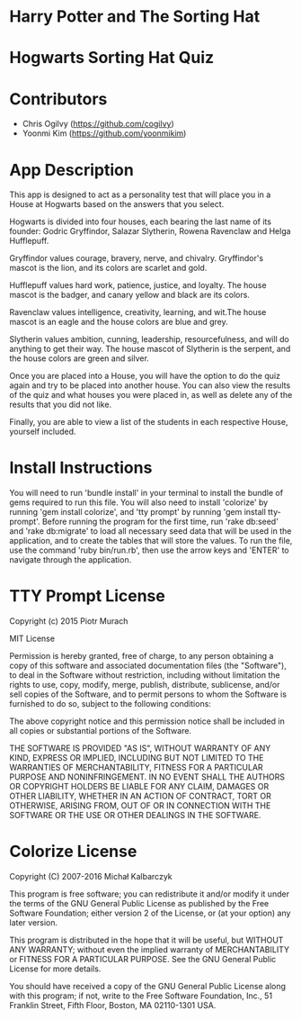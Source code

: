 # Harry Potter and The Sorting Hat

# Hogwarts Sorting Hat Quiz #

# Contributors #
- Chris Ogilvy (https://github.com/cogilvy)
- Yoonmi Kim (https://github.com/yoonmikim)

# App Description #
This app is designed to act as a personality test that will place you in a House at Hogwarts based on the answers that you select.

Hogwarts is divided into four houses, each bearing the last name of its founder:
Godric Gryffindor, Salazar Slytherin, Rowena Ravenclaw and Helga Hufflepuff.

Gryffindor values courage, bravery, nerve, and chivalry. Gryffindor's mascot is the lion, and its colors are scarlet and gold.

Hufflepuff values hard work, patience, justice, and loyalty. The house mascot is the badger, and canary yellow and black are its colors.

Ravenclaw values intelligence, creativity, learning, and wit.The house mascot is an eagle and the house colors are blue and grey.

Slytherin values ambition, cunning, leadership, resourcefulness, and will do anything to get their way. The house mascot of Slytherin is the serpent, and the house colors are green and silver.


Once you are placed into a House, you will have the option to do the quiz again and try to be placed into another house. You can also view the results of the quiz and what houses you were placed in, as well as delete any of the results that you did not like.

Finally, you are able to view a list of the students in each respective House, yourself included.

# Install Instructions #
You will need to run 'bundle install' in your terminal to install the bundle of gems required to run this file. You will also need to install 'colorize' by running 'gem install colorize', and 'tty prompt' by running 'gem install tty-prompt'. Before running the program for the first time, run 'rake db:seed' and 'rake db:migrate' to load all necessary seed data that will be used in the application, and to create the tables that will store the values. To run the file, use the command 'ruby bin/run.rb', then use the arrow keys and 'ENTER' to navigate through the application.

# TTY Prompt License #
Copyright (c) 2015 Piotr Murach

  MIT License

Permission is hereby granted, free of charge, to any person obtaining
a copy of this software and associated documentation files (the
"Software"), to deal in the Software without restriction, including
without limitation the rights to use, copy, modify, merge, publish,
distribute, sublicense, and/or sell copies of the Software, and to
permit persons to whom the Software is furnished to do so, subject to
the following conditions:

The above copyright notice and this permission notice shall be
included in all copies or substantial portions of the Software.

THE SOFTWARE IS PROVIDED "AS IS", WITHOUT WARRANTY OF ANY KIND,
EXPRESS OR IMPLIED, INCLUDING BUT NOT LIMITED TO THE WARRANTIES OF
MERCHANTABILITY, FITNESS FOR A PARTICULAR PURPOSE AND
NONINFRINGEMENT. IN NO EVENT SHALL THE AUTHORS OR COPYRIGHT HOLDERS BE
LIABLE FOR ANY CLAIM, DAMAGES OR OTHER LIABILITY, WHETHER IN AN ACTION
OF CONTRACT, TORT OR OTHERWISE, ARISING FROM, OUT OF OR IN CONNECTION
WITH THE SOFTWARE OR THE USE OR OTHER DEALINGS IN THE SOFTWARE.

# Colorize License #
Copyright (C) 2007-2016 Michał Kalbarczyk

This program is free software; you can redistribute it and/or modify
it under the terms of the GNU General Public License as published by
the Free Software Foundation; either version 2 of the License, or
(at your option) any later version.

This program is distributed in the hope that it will be useful,
but WITHOUT ANY WARRANTY; without even the implied warranty of
MERCHANTABILITY or FITNESS FOR A PARTICULAR PURPOSE. See the
GNU General Public License for more details.

You should have received a copy of the GNU General Public License along
with this program; if not, write to the Free Software Foundation, Inc.,
51 Franklin Street, Fifth Floor, Boston, MA 02110-1301 USA.
